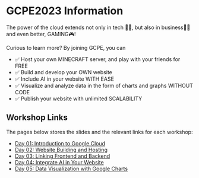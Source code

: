 # GCPE2023 Information

The power of the cloud extends not only in tech 👩‍💻, but also in business👨‍💼 and even better, GAMING🎮!

Curious to learn more? By joining GCPE, you can

* ✅ Host your own MINECRAFT server, and play with your friends for FREE
* ✅ Build and develop your OWN website
* ✅ Include AI in your website WITH EASE
* ✅ Visualize and analyze data in the form of charts and graphs WITHOUT CODE
* ✅ Publish your website with unlimited SCALABILITY

## Workshop Links

The pages below stores the slides and the relevant links for each workshop:

* [Day 01: Introduction to Google Cloud](./Day01/README.md)
* [Day 02: Website Building and Hosting](./Day02/README.md)
* [Day 03: Linking Frontend and Backend](./Day03/README.md)
* [Day 04: Integrate AI in Your Website](./Day04/README.md)
* [Day 05: Data Visualization with Google Charts](./Day05/README.md)
